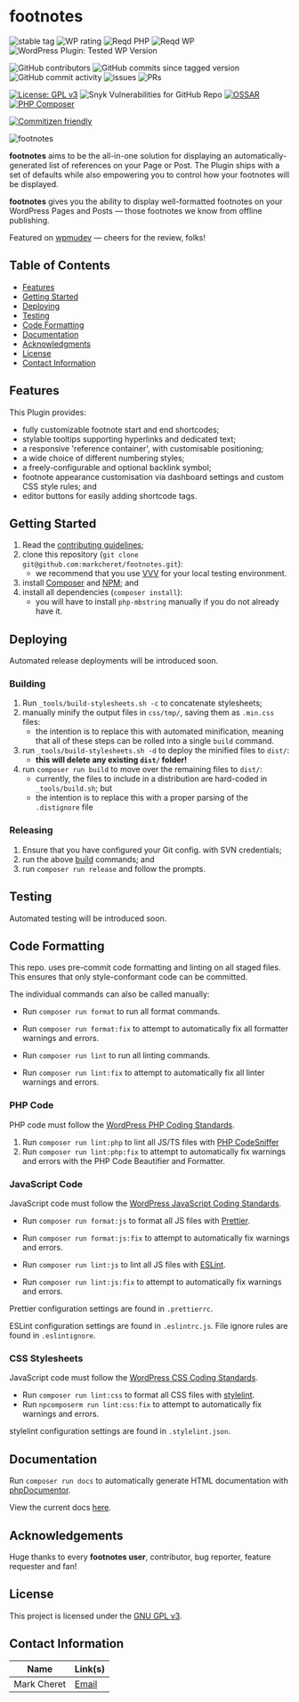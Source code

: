 # footnotes

<!-- markdownlint-disable MD013 -->
![stable tag](https://img.shields.io/wordpress/plugin/v/footnotes?style=flat-square) ![WP rating](https://img.shields.io/wordpress/plugin/stars/footnotes?style=flat-square) ![Reqd PHP](https://img.shields.io/wordpress/plugin/required-php/footnotes?style=flat-square) ![Reqd WP](https://img.shields.io/wordpress/plugin/wp-version/footnotes?style=flat-square) ![WordPress Plugin: Tested WP Version](https://img.shields.io/wordpress/plugin/tested/footnotes?style=flat-square)

![GitHub contributors](https://img.shields.io/github/contributors/markcheret/footnotes?style=flat-square) ![GitHub commits since tagged version](https://img.shields.io/github/commits-since/markcheret/footnotes/2.7.0?style=flat-square) ![GitHub commit activity](https://img.shields.io/github/commit-activity/m/markcheret/footnotes?style=flat-square) ![issues](https://img.shields.io/github/issues/markcheret/footnotes?style=flat-square) ![PRs](https://img.shields.io/github/issues-pr/markcheret/footnotes?style=flat-square)

[![License: GPL v3](https://img.shields.io/badge/License-GPLv3-blue.svg)](https://www.gnu.org/licenses/gpl-3.0) ![Snyk Vulnerabilities for GitHub Repo](https://img.shields.io/snyk/vulnerabilities/github/markcheret/footnotes?style=flat-square) [![OSSAR](https://github.com/markcheret/footnotes/actions/workflows/ossar-analysis.yml/badge.svg)](https://github.com/markcheret/footnotes/actions/workflows/ossar-analysis.yml) [![PHP Composer](https://github.com/markcheret/footnotes/actions/workflows/php.yml/badge.svg)](https://github.com/markcheret/footnotes/actions/workflows/php.yml)

[![Commitizen friendly](https://img.shields.io/badge/commitizen-friendly-brightgreen.svg)](http://commitizen.github.io/cz-cli/)
<!-- markdownlint-enable MD013 -->

![footnotes](https://raw.githubusercontent.com/markcheret/footnotes/main/.github/img/footnotes.png)

**footnotes** aims to be the all-in-one solution for displaying an
automatically-generated list of references on your Page or Post. The Plugin
ships with a set of defaults while also empowering you to control how your
footnotes will be displayed.

**footnotes** gives you the ability to display well-formatted footnotes on your
WordPress Pages and Posts — those footnotes we know from offline publishing.

Featured on [wpmudev][wpmudev] — cheers for the review, folks!

## Table of Contents

* [Features](#features)
* [Getting Started](#getting-started)
* [Deploying](#deploying)
* [Testing](#testing)
* [Code Formatting](#code-formatting)
* [Documentation](#documentation)
* [Acknowledgments](#acknowledgements)
* [License](#license)
* [Contact Information](#contact-information)

## Features

This Plugin provides:

* fully customizable footnote start and end shortcodes;
* stylable tooltips supporting hyperlinks and dedicated text;
* a responsive 'reference container', with customisable positioning;
* a wide choice of different numbering styles;
* a freely-configurable and optional backlink symbol;
* footnote appearance customisation via dashboard settings and custom CSS style
  rules; and
* editor buttons for easily adding shortcode tags.

## Getting Started

1. Read the [contributing guidelines][contributing];
1. clone this repository (`git clone git@github.com:markcheret/footnotes.git`):
    * we recommend that you use [VVV][vvv] for your local testing environment.
1. install [Composer][composer] and [NPM][npm]; and
1. install all dependencies (`composer install`):
    * you will have to install `php-mbstring` manually if you do not already
      have it.

## Deploying

Automated release deployments will be introduced soon.

### Building

1. Run `_tools/build-stylesheets.sh -c` to concatenate stylesheets;
1. manually minify the output files in `css/tmp/`, saving them as `.min.css` files:
    * the intention is to replace this with automated minification, meaning that
    all of these steps can be rolled into a single `build` command.
1. run `_tools/build-stylesheets.sh -d` to deploy the minified files to `dist/`:
    * **this will delete any existing `dist/` folder!**
1. run `composer run build` to move over the remaining files to `dist/`:
    * currently, the files to include in a distribution are hard-coded in
      `_tools/build.sh`; but
    * the intention is to replace this with a proper parsing of the `.distignore`
      file
  
### Releasing

1. Ensure that you have configured your Git config. with SVN credentials;
1. run the above [build](#building) commands; and
1. run `composer run release` and follow the prompts.

## Testing

Automated testing will be introduced soon.

## Code Formatting

This repo. uses pre-commit code formatting and linting on all staged files.
This ensures that only style-conformant code can be committed.

The individual commands can also be called manually:

* Run `composer run format` to run all format commands.
* Run `composer run format:fix` to attempt to automatically fix all formatter warnings
  and errors.

* Run `composer run lint` to run all linting commands.
* Run `composer run lint:fix` to attempt to automatically fix all linter warnings
  and errors.

### PHP Code

PHP code must follow the [WordPress PHP Coding Standards][wpcs-php].

1. Run `composer run lint:php` to lint all JS/TS files with [PHP CodeSniffer][phpcs]
1. Run `composer run lint:php:fix` to attempt to automatically fix warnings and
  errors with the PHP Code Beautifier and Formatter.
  
### JavaScript Code

JavaScript code must follow the [WordPress JavaScript Coding Standards][wpcs-js].

* Run `composer run format:js` to format all JS files with [Prettier][prettier].
* Run `composer run format:js:fix` to attempt to automatically fix warnings and errors.

* Run `composer run lint:js` to lint all JS files with [ESLint][eslint].
* Run `composer run lint:js:fix` to attempt to automatically fix warnings and errors.

Prettier configuration settings are found in `.prettierrc`.

ESLint configuration settings are found in `.eslintrc.js`. File ignore rules are
found in `.eslintignore`.
  
### CSS Stylesheets

JavaScript code must follow the [WordPress CSS Coding Standards][wpcs-css].

* Run `composer run lint:css` to format all CSS files with [stylelint][stylelint].
* Run `npcomposerm run lint:css:fix` to attempt to automatically fix warnings and
  errors.

stylelint configuration settings are found in `.stylelint.json`.

## Documentation

Run `composer run docs` to automatically generate HTML documentation with
[phpDocumentor][phpdocumentor].

View the current docs [here][footnotes-docs].

## Acknowledgements

Huge thanks to every **footnotes user**, contributor, bug reporter, feature
requester and fan!

## License

This project is licensed under the [GNU GPL v3][gpl-v3].

## Contact Information

| Name          | Link(s)               |
|---------------|-----------------------|
|Mark Cheret  | [Email][mcheret]    |

[wpmudev]: http://premium.wpmudev.org/blog/12-surprisingly-useful-wordpress-plugins-you-dont-know-about/
[php]: https://www.php.net/
[contributing]: https://github.com/markcheret/footnotes/blob/main/CONTRIBUTING.md
[vvv]: https://varyingvagrantvagrants.org/
[composer]: https://getcomposer.org/download/
[npm]: https://www.npmjs.com/
[wpcs-php]: https://developer.wordpress.org/coding-standards/wordpress-coding-standards/php/
[phpcs]: https://github.com/squizlabs/PHP_CodeSniffer
[wpcs-js]: https://developer.wordpress.org/coding-standards/wordpress-coding-standards/javascript/
[wpcs-css]: https://developer.wordpress.org/coding-standards/wordpress-coding-standards/css/
[prettier]: https://prettier.io/
[eslint]: https://eslint.org/
[stylelint]: https://stylelint.io/
[phpdocumentor]: https://phpdoc.org/
[footnotes-docs]: https://markcheret.github.io/footnotes/
[gpl-v3]: https://www.gnu.org/licenses/gpl-3.0.en.html
[mcheret]: mailto:mark@cheret.de

